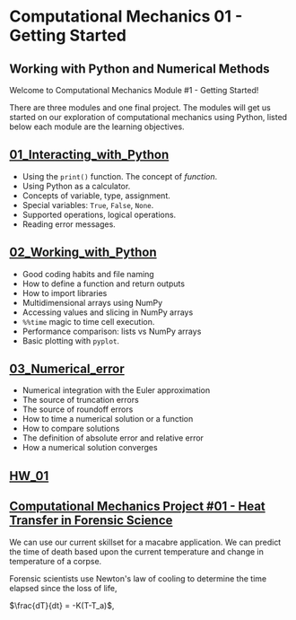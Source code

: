 # Computational Mechanics 01 - Getting Started
## Working with Python and Numerical Methods

Welcome to Computational Mechanics Module #1 - Getting Started!

There are three modules and one final project. The modules will get us started on our exploration of computational
mechanics using Python, listed below each module are the learning objectives. 

## [01_Interacting_with_Python](./01_Interacting_with_Python.md)
  * Using the `print()` function. The concept of _function_.
  * Using Python as a calculator.
  * Concepts of variable, type, assignment.
  * Special variables: `True`, `False`, `None`.
  * Supported operations, logical operations. 
  * Reading error messages.

## [02_Working_with_Python](./02_Working_with_Python.md)
  * Good coding habits and file naming
  * How to define a function and return outputs
  * How to import libraries
  * Multidimensional arrays using NumPy
  * Accessing values and slicing in NumPy arrays
  * `%%time` magic to time cell execution.
  * Performance comparison: lists vs NumPy arrays
  * Basic plotting with `pyplot`.

## [03_Numerical_error](./03_Numerical_error.md)
  * Numerical integration with the Euler approximation
  * The source of truncation errors
  * The source of roundoff errors
  * How to time a numerical solution or a function
  * How to compare solutions
  * The definition of absolute error and relative error
  * How a numerical solution converges

## [HW_01](./HW_01.md)

## [Computational Mechanics Project #01 - Heat Transfer in Forensic Science](../projects/01_Getting-started-project.md)

We can use our current skillset for a macabre application. We can predict the
time of death based upon the current temperature and change in temperature of a
corpse. 

Forensic scientists use Newton's law of cooling to determine the time elapsed
since the loss of life, 

$\frac{dT}{dt} = -K(T-T_a)$,

